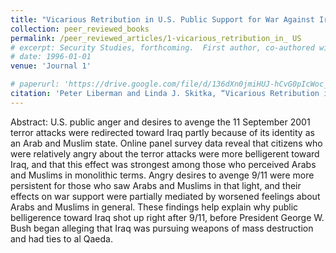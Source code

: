 ```yaml
---
title: "Vicarious Retribution in U.S. Public Support for War Against Iraq"
collection: peer_reviewed_books
permalink: /peer_reviewed_articles/1-vicarious_retribution_in_ US
# excerpt: Security Studies, forthcoming.  First author, co-authored with Linda J.'
# date: 1996-01-01
venue: 'Journal 1'

# paperurl: 'https://drive.google.com/file/d/136dXn0jmiHUJ-hCvG0pIcWoc_MmheJTV/view?usp=sharing'
citation: 'Peter Liberman and Linda J. Skitka, “Vicarious Retribution in U.S. Public Support for War Against Iraq,” <i>Security Studies</i>, forthcoming.'
---
```


Abstract: U.S. public anger and desires to avenge the 11 September 2001 terror attacks were redirected toward Iraq partly because of its identity as an Arab and Muslim state. Online panel survey data reveal that citizens who were relatively angry about the terror attacks were more belligerent toward Iraq, and that this effect was strongest among those who perceived Arabs and Muslims in monolithic terms.  Angry desires to avenge 9/11 were more persistent for those who saw Arabs and Muslims in that light, and their effects on war support were partially mediated by worsened feelings about Arabs and Muslims in general.  These findings help explain why public belligerence toward Iraq shot up right after 9/11, before President George W. Bush began alleging that Iraq was pursuing weapons of mass destruction and had ties to al Qaeda.

<!-- [Download paper here](http://academicpages.github.io/files/paper1.pdf) -->

<!-- Recommended citation: Your Name, You. (2009). "Paper Title Number 1." <i>Journal 1</i>. 1(1). -->
